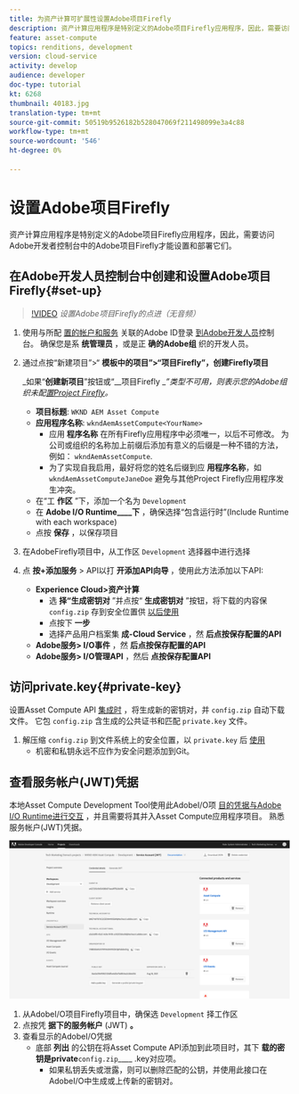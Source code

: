```yaml
---
title: 为资产计算可扩展性设置Adobe项目Firefly
description: 资产计算应用程序是特别定义的Adobe项目Firefly应用程序，因此，需要访问Adobe开发者控制台中的Adobe项目Firefly才能设置和部署它们。
feature: asset-compute
topics: renditions, development
version: cloud-service
activity: develop
audience: developer
doc-type: tutorial
kt: 6268
thumbnail: 40183.jpg
translation-type: tm+mt
source-git-commit: 50519b9526182b528047069f211498099e3a4c88
workflow-type: tm+mt
source-wordcount: '546'
ht-degree: 0%

---
```



# 设置Adobe项目Firefly

资产计算应用程序是特别定义的Adobe项目Firefly应用程序，因此，需要访问Adobe开发者控制台中的Adobe项目Firefly才能设置和部署它们。

## 在Adobe开发人员控制台中创建和设置Adobe项目Firefly{#set-up}

>[!VIDEO](https://video.tv.adobe.com/v/40183/?quality=12&learn=on)
_设置Adobe项目Firefly的点进（无音频）_

1. 使用与所配 [置的帐户和服务](https://console.adobe.io) 关联的Adobe ID登录 [到Adobe开发人员](./accounts-and-services.md)控制台。 确保您是系 __统管理员__ ，或是正 __确的Adobe组__ 织的开发人员。
1. 通过点按“新建项目”>“ __模板中的项目”>“项目Firefly”，创建Firefly项目__

   _如果“__&#x200B;创建新项目&#x200B;__”按钮或“__&#x200B;项目Firefly __”类型不可用，则表示您的Adobe组织未配[置Project Firefly](#request-adobe-project-firefly)。_

   + __项目标题__: `WKND AEM Asset Compute`
   + __应用程序名称__: `wkndAemAssetCompute<YourName>`
      + 应用 __程序名称__ 在所有Firefly应用程序中必须唯一，以后不可修改。 为公司或组织的名称加上前缀后添加有意义的后缀是一种不错的方法，例如： `wkndAemAssetCompute`.
      + 为了实现自我启用，最好将您的姓名后缀到应 __用程序名称__，如 `wkndAemAssetComputeJaneDoe` 避免与其他Project Firefly应用程序发生冲突。
   + 在“工 __作区__ ”下，添加一个名为 `Development`
   + 在 __Adobe I/O Runtime____下__ ，确保选择“包含运行时”(Include Runtime with each workspace)
   + 点按 __保存__ ，以保存项目
1. 在AdobeFirefly项目中，从工作区 `Development` 选择器中进行选择
1. 点 __按+添加服务__ > API以打 __开添加API向导__ ，使用此方法添加以下API:

   + __Experience Cloud>资产计算__
      + 选 __择“生成密钥对__ ”并点按“ __生成密钥对__ ”按钮，将下载的内容保 `config.zip` 存到安全位置供 [以后使用](#private-key)
      + 点按下 __一步__
      + 选择产品用户档案集 __成-Cloud Service__ ，然 __后点按保存配置的API__
   + __Adobe服务> I/O事件__ ，然 __后点按保存配置的API__
   + __Adobe服务> I/O管理API__ ，然后 __点按保存配置API__

## 访问private.key{#private-key}

设置Asset Compute API [集成时](#set-up) ，将生成新的密钥对，并 `config.zip` 自动下载文件。 它包 `config.zip` 含生成的公共证书和匹配 `private.key` 文件。

1. 解压缩 `config.zip` 到文件系统上的安全位置，以 `private.key` 后 [使用](../develop/environment-variables.md)
   + 机密和私钥永远不应作为安全问题添加到Git。

## 查看服务帐户(JWT)凭据

本地Asset Compute Development Tool使用此AdobeI/O项 [目的凭据与Adobe I/O Runtime进行交互](../develop/development-tool.md) ，并且需要将其并入Asset Compute应用程序项目。 熟悉服务帐户(JWT)凭据。

![Adobe开发人员服务帐户凭据](./assets/firefly/service-account.png)

1. 从AdobeI/O项目Firefly项目中，确保选 `Development` 择工作区
1. 点按凭 __据下的服务帐户__ (JWT) __。__
1. 查看显示的AdobeI/O凭据
   + 底部 __列出__ 的公钥在将Asset Compute API添加到此项目时，其下 __载的密钥是private__`config.zip`____ .key对应项。
      + 如果私钥丢失或泄露，则可以删除匹配的公钥，并使用此接口在AdobeI/O中生成或上传新的密钥对。
